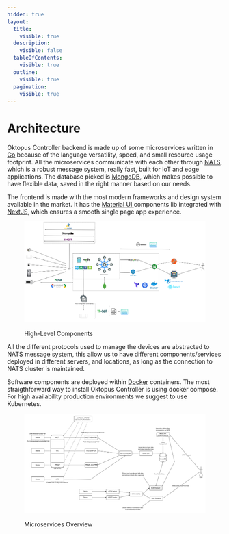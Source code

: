 ```yaml
---
hidden: true
layout:
  title:
    visible: true
  description:
    visible: false
  tableOfContents:
    visible: true
  outline:
    visible: true
  pagination:
    visible: true
---
```


# Architecture

Oktopus Controller backend is made up of some microservices written in [Go](https://go.dev/) because of the language versatility, speed, and small resource usage footprint. All the microservices communicate with each other through [NATS](https://nats.io/), which is a robust message system, really fast, built for IoT and edge applications.   The database picked is [MongoDB](https://www.mongodb.com/), which makes possible to have flexible data, saved in the right manner based on our needs.&#x20;

The frontend is made with the most modern frameworks and design system available in the market. It has the [Material UI ](https://mui.com/material-ui/getting-started/)components lib integrated with [NextJS](https://nextjs.org/), which ensures a smooth single page app experience.&#x20;

<figure><img src="../../.gitbook/assets/image (1) (1) (1) (1).png" alt=""><figcaption><p>High-Level Components</p></figcaption></figure>

All the different protocols used to manage the devices are abstracted to NATS message system, this allow us to have different components/services deployed in different servers, and locations, as long as the connection to NATS cluster is maintained.

Software components are deployed within [Docker](https://www.docker.com/) containers. The most straigthforward way to install Oktopus Controller is using docker compose. For high availability production environments we suggest to use Kubernetes.

<figure><img src="../../.gitbook/assets/image (1) (1) (1).png" alt=""><figcaption><p>Microservices Overview</p></figcaption></figure>

